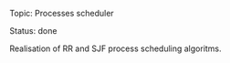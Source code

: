 Topic: Processes scheduler

Status: done

  Realisation of RR and SJF process scheduling algoritms.

